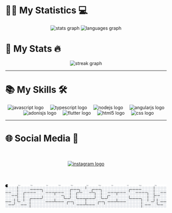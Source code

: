 
# 👨‍💻 My Statistics 💻

<div align="center">
  <img src="https://github-readme-stats.vercel.app/api?hide_title=true&hide_rank=false&show_icons=true&include_all_commits=true&count_private=true&disable_animations=false&theme=dark&locale=pt-br&hide_border=true&username=felipe2458&cache_seconds=3600" height="150" alt="stats graph" />
  <img src="https://github-readme-stats.vercel.app/api/top-langs?locale=en&hide_title=true&layout=compact&card_width=320&langs_count=5&theme=dark&hide_border=true&username=felipe2458&cache_seconds=3600" height="150" alt="languages graph" />
</div>

# 🚀 My Stats 🔥

<div align="center">
  <img src="https://streak-stats.demolab.com?user=felipe2458&locale=en&mode=daily&theme=dark&hide_border=false&border_radius=5&order=3" height="220" alt="streak graph"  />
</div>

---

# 📚 My Skills 🛠️

<div align="center">
  <img src="https://cdn.jsdelivr.net/gh/devicons/devicon/icons/javascript/javascript-original.svg" height="40" alt="javascript logo"  />
  <img width="12" />
  <img src="https://cdn.jsdelivr.net/gh/devicons/devicon/icons/typescript/typescript-original.svg" height="40" alt="typescript logo"  />
  <img width="12" />
  <img src="https://cdn.jsdelivr.net/gh/devicons/devicon/icons/nodejs/nodejs-original.svg" height="40" alt="nodejs logo"  />
  <img width="12" />
  <img src="https://cdn.jsdelivr.net/gh/devicons/devicon/icons/angularjs/angularjs-original.svg" height="40" alt="angularjs logo"  />
  <img width="12" />
  <img src="https://cdn.jsdelivr.net/gh/devicons/devicon/icons/adonisjs/adonisjs-original.svg" height="40" alt="adonisjs logo"  />
  <img width="12" />
  <img src="https://cdn.jsdelivr.net/gh/devicons/devicon/icons/flutter/flutter-original.svg" height="40" alt="flutter logo"  />
  <img width="12" />
  <img src="https://cdn.jsdelivr.net/gh/devicons/devicon/icons/html5/html5-original.svg" height="40" alt="html5 logo"  />
  <img width="12" />
  <img src="https://cdn.jsdelivr.net/gh/devicons/devicon/icons/css3/css3-original.svg" height="40" alt="css logo"  />
</div>

---

# 🌐 Social Media 💬
<br>
<br>

<div align="center">
  <a href="https://www.instagram.com/felipe_e2458/" target="_blank">
    <img src="https://img.shields.io/static/v1?message=Instagram&logo=instagram&label=&color=E4405F&logoColor=white&labelColor=&style=for-the-badge" height="35" alt="instagram logo"  />
  </a>
</div>

<br>

#

<picture>
  <source media="(prefers-color-scheme: dark)" srcset="https://raw.githubusercontent.com/felipe2458/felipe2458/output/pacman-contribution-graph-dark.svg">
  <source media="(prefers-color-scheme: light)" srcset="https://raw.githubusercontent.com/felipe2458/felipe2458/output/pacman-contribution-graph.svg">
  <img alt="pacman contribution graph" src="https://raw.githubusercontent.com/felipe2458/felipe2458/output/pacman-contribution-graph.svg">
</picture>
